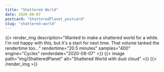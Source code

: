 ```yaml
---
title: "Shattered World"
date: 2020-08-07
postcard: "ShatteredPlanet_postcard"
slug: "shattered-world"
---
```


{{< render_img 
  description="Wanted to make a shattered world for a while. I'm not happy with this, but it's a start for next time. That volume tanked the rendertime too..." 
  rendertime="20.5 minutes" 
  samples="400" 
  engine="Cycles" 
  renderdate="2020-08-07" >}}
{{< image path="img/ShatteredPlanet" alt="Shattered World with dust cloud" >}}
{{< /render_img >}}


